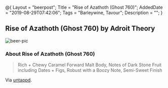 @{
 Layout = "beerpost";
 Title = "Rise of Azathoth (Ghost 760)";
 AddedDate = "2019-08-29T07:42:06";
 Tags = "Barleywine, Tavour";
 Description = "";
 }
 

## Rise of Azathoth (Ghost 760) by Adroit Theory

![beer-pic]

### About Rise of Azathoth (Ghost 760)

> Rich + Chewy Caramel Forward Malt Body, Notes of Dark Stone Fruit including Dates + Figs, Robust with a Boozy Note, Semi-Sweet Finish

Via [untappd][untappd-url].

[untappd-url]: <https://untappd.com//b/adroit-theory-rise-of-azathoth-ghost-760/3321714>
[beer-pic]: https://jasonpowley.com/assets/img/2019-08-29-rise-of-azathoth-ghost-760.jpeg "Rise of Azathoth (Ghost 760) by Adroit Theory"
